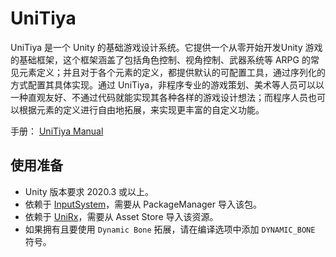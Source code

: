 # UniTiya

UniTiya 是一个 Unity 的基础游戏设计系统。它提供一个从零开始开发Unity 游戏的基础框架，这个框架涵盖了包括角色控制、视角控制、武器系统等 ARPG 的常见元素定义；并且对于各个元素的定义，都提供默认的可配置工具，通过序列化的方式配置其具体实现。通过 UniTiya，非程序专业的游戏策划、美术等人员可以以一种直观友好、不通过代码就能实现其各种各样的游戏设计想法；而程序人员也可以根据元素的定义进行自由地拓展，来实现更丰富的自定义功能。

手册： [UniTiya Manual](./Docs/UniTiya_Manual.md)

## 使用准备

+ Unity 版本要求 2020.3 或以上。
+ 依赖于 [InputSystem](https://docs.unity.cn/cn/2020.1/Manual/com.unity.inputsystem.html)，需要从 PackageManager 导入该包。
+ 依赖于 [UniRx](https://assetstore.unity.com/packages/tools/integration/unirx-reactive-extensions-for-unity-17276)，需要从 Asset Store 导入该资源。
+ 如果拥有且要使用 `Dynamic Bone` 拓展，请在编译选项中添加 `DYNAMIC_BONE` 符号。
